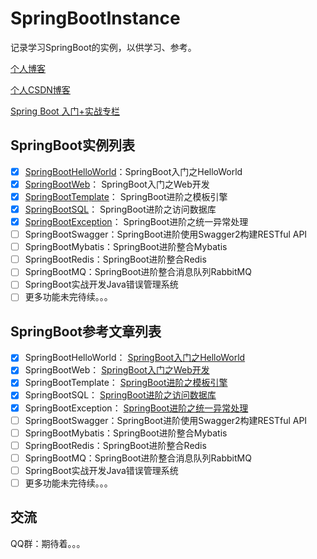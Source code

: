 # SpringBootInstance
记录学习SpringBoot的实例，以供学习、参考。

[个人博客](https://yandongquan.github.io)

[个人CSDN博客](http://blog.csdn.net/wenteryan)

[Spring Boot 入门+实战专栏](http://blog.csdn.net/column/details/15021.html)

## SpringBoot实例列表
* [x] [SpringBootHelloWorld](https://github.com/yandongquan/SpringBootInstance/tree/master/SpringBootHelloWorld)：SpringBoot入门之HelloWorld
* [x] [SpringBootWeb]()： SpringBoot入门之Web开发
* [x] [SpringBootTemplate]()： SpringBoot进阶之模板引擎
* [x] [SpringBootSQL]()： SpringBoot进阶之访问数据库
* [x] [SpringBootException]()： SpringBoot进阶之统一异常处理
* [ ] SpringBootSwagger：SpringBoot进阶使用Swagger2构建RESTful API
* [ ] SpringBootMybatis：SpringBoot进阶整合Mybatis
* [ ] SpringBootRedis：SpringBoot进阶整合Redis
* [ ] SpringBootMQ：SpringBoot进阶整合消息队列RabbitMQ
* [ ] SpringBoot实战开发Java错误管理系统
* [ ] 更多功能未完待续。。。

## SpringBoot参考文章列表
* [x] SpringBootHelloWorld： [SpringBoot入门之HelloWorld](http://blog.csdn.net/wenteryan/article/details/77748522)
* [x] SpringBootWeb： [SpringBoot入门之Web开发](http://blog.csdn.net/wenteryan/article/details/77833927)
* [x] SpringBootTemplate： [SpringBoot进阶之模板引擎](http://blog.csdn.net/wenteryan/article/details/77835809)
* [x] SpringBootSQL： [SpringBoot进阶之访问数据库](http://blog.csdn.net/wenteryan/article/details/77840347)
* [x] SpringBootException： [SpringBoot进阶之统一异常处理](http://blog.csdn.net/wenteryan/article/details/77853343)
* [ ] SpringBootSwagger：SpringBoot进阶使用Swagger2构建RESTful API
* [ ] SpringBootMybatis：SpringBoot进阶整合Mybatis
* [ ] SpringBootRedis：SpringBoot进阶整合Redis
* [ ] SpringBootMQ：SpringBoot进阶整合消息队列RabbitMQ
* [ ] SpringBoot实战开发Java错误管理系统
* [ ] 更多功能未完待续。。。
## 交流
QQ群：期待着。。。